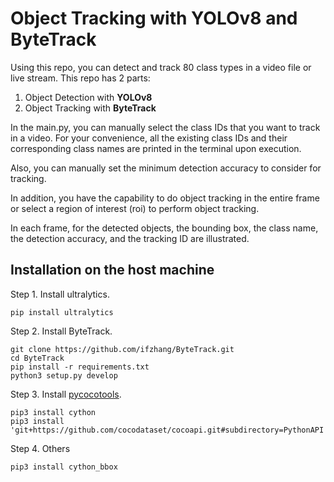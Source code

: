 # Object Tracking with YOLOv8 and ByteTrack
Using this repo, you can detect and track 80 class types in a video file or live stream. 
This repo has 2 parts:
1. Object Detection with **YOLOv8**
2. Object Tracking with **ByteTrack**

In the main.py, you can manually select the class IDs that you want to track in a video. For your convenience, all the existing class IDs and their corresponding class names are printed in the terminal upon execution. 

Also, you can manually set the minimum detection accuracy to consider for tracking.

In addition, you have the capability to do object tracking in the entire frame or select a region of interest (roi) to perform object tracking. 

In each frame, for the detected objects, the bounding box, the class name, the detection accuracy, and the tracking ID are illustrated. 

## Installation on the host machine
Step 1. Install ultralytics.
```shell
pip install ultralytics
```

Step 2. Install ByteTrack.
```shell
git clone https://github.com/ifzhang/ByteTrack.git
cd ByteTrack
pip install -r requirements.txt
python3 setup.py develop
```

Step 3. Install [pycocotools](https://github.com/cocodataset/cocoapi).
```shell
pip3 install cython 
pip3 install 'git+https://github.com/cocodataset/cocoapi.git#subdirectory=PythonAPI'
```

Step 4. Others
```shell
pip3 install cython_bbox
```
